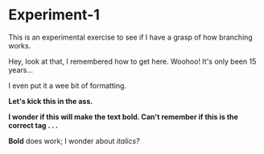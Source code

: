 # Experiment-1
<p>This is an experimental exercise to see if I have a grasp of how branching works. </p>
<p>Hey, look at that, I remembered how to get here. Woohoo! It's only been 15 years...</p>
<p>I even put it a wee bit of formatting.</p>
<p><font +2><b>Let's kick this in the ass.</b></font></p>
<p></p>
<p><b>I wonder if this will make the text bold. Can't remember if this is the correct tag . . .</b></p>
<p><b>Bold</b> does work; I wonder about <i>italics<i>?
